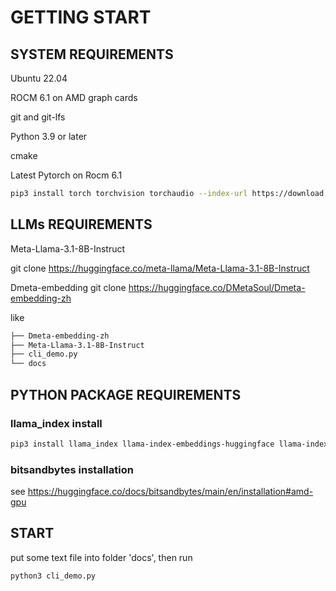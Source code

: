 # GETTING START
## SYSTEM REQUIREMENTS
Ubuntu 22.04

ROCM 6.1 on AMD graph cards

git and git-lfs

Python 3.9 or later

cmake

Latest Pytorch on Rocm 6.1
```bash
pip3 install torch torchvision torchaudio --index-url https://download.pytorch.org/whl/rocm6.1
```

## LLMs REQUIREMENTS
Meta-Llama-3.1-8B-Instruct

git clone https://huggingface.co/meta-llama/Meta-Llama-3.1-8B-Instruct

Dmeta-embedding
git clone https://huggingface.co/DMetaSoul/Dmeta-embedding-zh

like
```bash
├── Dmeta-embedding-zh
├── Meta-Llama-3.1-8B-Instruct
├── cli_demo.py
└── docs
```

## PYTHON PACKAGE REQUIREMENTS

### llama_index install
```bash
pip3 install llama_index llama-index-embeddings-huggingface llama-index-llms-huggingface
```
### bitsandbytes installation
see
https://huggingface.co/docs/bitsandbytes/main/en/installation#amd-gpu


## START
put some text file into folder 'docs', then run

`python3 cli_demo.py`